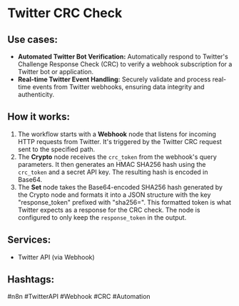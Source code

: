 # Twitter CRC Check

## Use cases:

*   **Automated Twitter Bot Verification:** Automatically respond to Twitter's Challenge Response Check (CRC) to verify a webhook subscription for a Twitter bot or application.
*   **Real-time Twitter Event Handling:** Securely validate and process real-time events from Twitter webhooks, ensuring data integrity and authenticity.

## How it works:

1.  The workflow starts with a **Webhook** node that listens for incoming HTTP requests from Twitter.  It's triggered by the Twitter CRC request sent to the specified path.
2.  The **Crypto** node receives the `crc_token` from the webhook's query parameters. It then generates an HMAC SHA256 hash using the `crc_token` and a secret API key. The resulting hash is encoded in Base64.
3.  The **Set** node takes the Base64-encoded SHA256 hash generated by the Crypto node and formats it into a JSON structure with the key "response\_token" prefixed with "sha256=". This formatted token is what Twitter expects as a response for the CRC check. The node is configured to only keep the `response_token` in the output.

## Services:

*   Twitter API (via Webhook)

## Hashtags:

#n8n #TwitterAPI #Webhook #CRC #Automation
